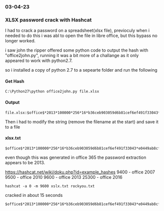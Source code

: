 ### 03-04-23
### XLSX password crack with Hashcat

I had to crack a password on a spreadsheet(xlsx file), previoculy when i needed to do this i was abl to open the file in libre office, but this bypass no longer worked.

i saw john the ripper offered some python code to output the hash with "office2john.py", running it was a bit more of a challange as it only appeared to work with python2.7.

so i installed a copy of python 2.7 to a sepearte folder and run the following

#### Get Hash
```text
C:\Python27\python office2john.py file.xlsx
```
#### Output

```text
file.xlsx:$office$*2013*100000*256*16*b36ceb903059d6b81cef6ef491f33043*e0449ab8cfb2b2c17bea6760218e262a*06911117dff58728126891ad908060556764c189940371d7f5d92ae9037589f9
```

Then i had to modify the string (remove the filename at the start) and save it to a file

#### xlsx.txt

```text
$office$*2013*100000*256*16*b36ceb903059d6b81cef6ef491f33043*e0449ab8cfb2b2c17bea6760218e262a*06911117dff58728126891ad908060556764c189940371d7f5d92ae9037589f9
```
even though this was generated in office 365 the password extraction appears to be 2013.

https://hashcat.net/wiki/doku.php?id=example_hashes
9400 - office 2007
9500 - office 2010
9600 - office 2013
25300 - office 2016

```text
hashcat -a 0 -m 9600 xslx.txt rockyou.txt
```
cracked in about 15 seconds

```text
$office$*2013*100000*256*16*b36ceb903059d6b81cef6ef491f33043*e0449ab8cfb2b2c17bea6760218e262a*06911117dff58728126891ad908060556764c189940371d7f5d92ae9037589f9:12345
```
